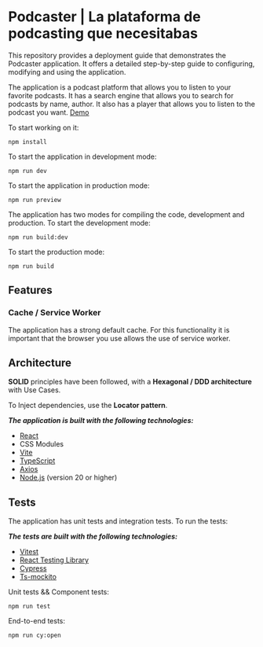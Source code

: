 # Podcaster | La plataforma de podcasting que necesitabas

This repository provides a deployment guide that demonstrates the Podcaster application. It offers a detailed step-by-step guide to configuring, modifying and using the application.

The application is a podcast platform that allows you to listen to your favorite podcasts. It has a search engine that allows you to search for podcasts by name, author. It also has a player that allows you to listen to the podcast you want. 
[Demo](https://podcaster-app-three.vercel.app/)

To start working on it:

`npm install`

To start the application in development mode:

`npm run dev`

To start the application in production mode:

`npm run preview`

The application has two modes for compiling the code, development and production. To start the development mode:

`npm run build:dev`

To start the production mode:

`npm run build`

## Features

### Cache / Service Worker

The application has a strong default cache. For this functionality it is important that the browser you use allows the use of service worker.

## Architecture

**SOLID** principles have been followed, with a **Hexagonal / DDD architecture** with Use Cases.

To Inject dependencies, use the **Locator pattern**.

**_The application is built with the following technologies:_**

- [React](https://reactjs.org/)
- CSS Modules
- [Vite](https://vitejs.dev/)
- [TypeScript](https://www.typescriptlang.org/)
- [Axios](https://axios-http.com/)
- [Node.js](https://nodejs.org/) (version 20 or higher)

## Tests

The application has unit tests and integration tests. To run the tests:

**_The tests are built with the following technologies:_**

- [Vitest](https://vitejs.dev/guide/features.html#testing)
- [React Testing Library](https://testing-library.com/docs/react-testing-library/intro/)
- [Cypress](https://www.cypress.io/)
- [Ts-mockito](https://www.npmjs.com/package/ts-mockito)

Unit tests && Component tests:

`npm run test`

End-to-end tests:

`npm run cy:open`
